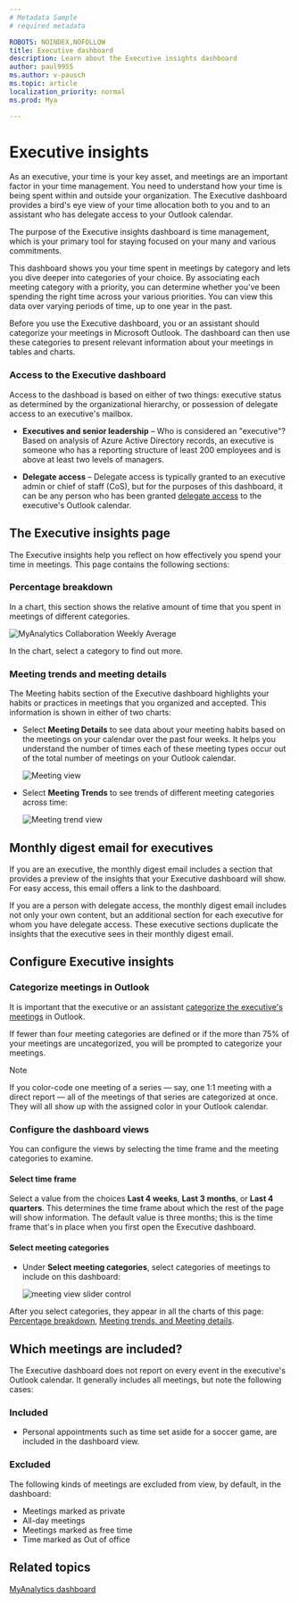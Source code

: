```yaml
---
# Metadata Sample
# required metadata

ROBOTS: NOINDEX,NOFOLLOW
title: Executive dashboard
description: Learn about the Executive insights dashboard 
author: paul9955
ms.author: v-pausch
ms.topic: article
localization_priority: normal 
ms.prod: Mya

---
```


# Executive insights

As an executive, your time is your key asset, and meetings are an important factor in your time management. You need to understand how your time is being spent within and outside your organization. The Executive dashboard provides a bird's eye view of your time allocation both to you and to an assistant who has delegate access to your Outlook calendar.

The purpose of the Executive insights dashboard is time management, which is your primary tool for staying focused on your many and various commitments. 

This dashboard shows you your time spent in meetings by category and lets you dive deeper into categories of your choice. By associating each meeting category with a priority, you can determine whether you've been spending the right time across your various priorities. You can view this data over varying periods of time, up to one year in the past.

Before you use the Executive dashboard, you or an assistant should categorize your meetings in Microsoft Outlook. The dashboard can then use these categories to present relevant information about your meetings in tables and charts.

### Access to the Executive dashboard

Access to the dashboad is based on either of two things: executive status as determined by the organizational hierarchy, or possession of delegate access to an executive's mailbox. 

* **Executives and senior leadership** &ndash; Who is considered an "executive"? Based on analysis of Azure Active Directory records, an executive is someone who has a reporting structure of least 200 employees and is above at least two levels of managers.

* **Delegate access** &ndash; Delegate access is typically granted to an executive admin or chief of staff (CoS), but for the purposes of this dashboard, it can be any person who has been granted [delegate access](https://support.microsoft.com/office/allow-someone-else-to-manage-your-mail-and-calendar-41c40c04-3bd1-4d22-963a-28eafec25926) to the executive's Outlook calendar.

## The Executive insights page

The Executive insights help you reflect on how effectively you spend your time in meetings. This page contains the following sections:  

### Percentage breakdown

In a chart, this section shows the relative amount of time that you spent in meetings of different categories.

   ![MyAnalytics Collaboration Weekly Average](../../Images/mya/use/percentage-breakdown.png)

In the chart, select a category to find out more.     

### Meeting trends and meeting details

The Meeting habits section of the Executive dashboard highlights your habits or practices in meetings that you organized and accepted. This information is shown in either of two charts:

* Select **Meeting Details** to see data about your meeting habits based on the meetings on your calendar over the past four weeks. It helps you understand the number of times each of these meeting types occur out of the total number of meetings on your Outlook calendar.

  ![Meeting view](../../Images/mya/use/meeting-details-figma.png)

* Select **Meeting Trends** to see trends of different meeting categories across time: 

  ![Meeting trend view](../../Images/mya/use/meeting-trends-figma.png)

## Monthly digest email for executives

If you are an executive, the monthly digest email includes a section that provides a preview of the insights that your Executive dashboard will show. For easy access, this email offers a link to the dashboard. 

If you are a person with delegate access, the monthly digest email includes not only your own content, but an additional section for each executive for whom you have delegate access. These executive sections duplicate the insights that the executive sees in their monthly digest email.

## Configure Executive insights

### Categorize meetings in Outlook

It is important that the executive or an assistant [categorize the executive's meetings](https://support.microsoft.com/en-us/office/assign-a-color-category-to-a-calendar-appointment-meeting-or-event-750596d9-707d-4412-8c0e-7fdc0fc52527) in Outlook. 

If fewer than four meeting categories are defined or if the more than 75% of your meetings are uncategorized, you will be prompted to categorize your meetings.

> [!Note] 
> If you color-code one meeting of a series &mdash; say, one 1:1 meeting with a direct report &mdash; all of the meetings of that series are categorized at once. They will all show up with the assigned color in your Outlook calendar.

### Configure the dashboard views

You can configure the views by selecting the time frame and the meeting categories to examine. 

#### Select time frame

Select a value from the choices **Last 4 weeks**, **Last 3 months**, or **Last 4 quarters**. This determines the time frame about which the rest of the page will show information. The default value is three months; this is the time frame that's in place when you first open the Executive dashboard.

#### Select meeting categories

 * Under **Select meeting categories**, select categories of meetings to include on this dashboard: 

   ![meeting view slider control](../../Images/mya/use/select-meeting-categories.png)

After you select categories, they appear in all the charts of this page: [Percentage breakdown](#percentage-breakdown), [Meeting trends, and Meeting details](#meeting-trends-and-meeting-details).

## Which meetings are included?

The Executive dashboard does not report on every event in the executive's Outlook calendar. It generally includes all meetings, but note the following cases: 

### Included 

 * Personal appointments such as time set aside for a soccer game, are included in the dashboard view.

### Excluded 

The following kinds of meetings are excluded from view, by default, in the dashboard:

 * Meetings marked as private 
 * All-day meetings 
 * Meetings marked as free time
 * Time marked as Out of office 
 
## Related topics

[MyAnalytics dashboard](../use/dashboard-2.md)